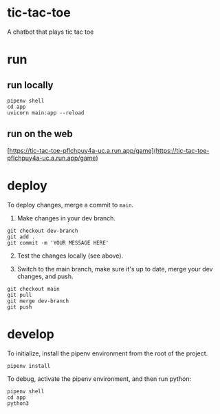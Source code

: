# tic-tac-toe

A chatbot that plays tic tac toe

# run

## run locally

```
pipenv shell
cd app
uvicorn main:app --reload
```

## run on the web

[https://tic-tac-toe-pflchpuy4a-uc.a.run.app/game](https://tic-tac-toe-pflchpuy4a-uc.a.run.app/game)

# deploy

To deploy changes, merge a commit to `main`.

1. Make changes in your dev branch.
```
git checkout dev-branch
git add .
git commit -m 'YOUR MESSAGE HERE'
```

2. Test the changes locally (see above).

3. Switch to the main branch, make sure it's up to date, merge your dev changes,
and push. 

```
git checkout main
git pull
git merge dev-branch
git push
```

# develop

To initialize, install the pipenv environment from the root of the project.

```
pipenv install
```

To debug, activate the pipenv environment, and then run python:

```
pipenv shell
cd app
python3
```
